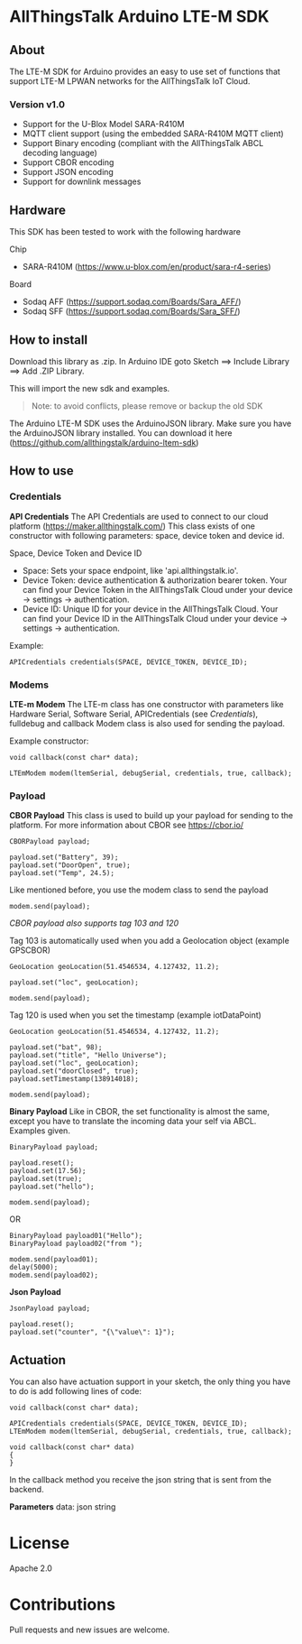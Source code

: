 # AllThingsTalk Arduino LTE-M SDK

## About

The LTE-M SDK for Arduino provides an easy to use set of functions that support LTE-M LPWAN networks for the AllThingsTalk IoT Cloud.

### Version v1.0

* Support for the U-Blox Model SARA-R410M
* MQTT client support (using the embedded SARA-R410M MQTT client)
* Support Binary encoding (compliant with the AllThingsTalk ABCL decoding language)
* Support CBOR encoding
* Support JSON encoding
* Support for downlink messages

## Hardware

This SDK has been tested to work with the following hardware

Chip
- SARA-R410M (https://www.u-blox.com/en/product/sara-r4-series)

Board
- Sodaq AFF (https://support.sodaq.com/Boards/Sara_AFF/)
- Sodaq SFF (https://support.sodaq.com/Boards/Sara_SFF/)

## How to install

Download this library as .zip.
In Arduino IDE goto Sketch ==> Include Library ==> Add .ZIP Library.

This will import the new sdk and examples.

> Note: to avoid conflicts, please remove or backup the old SDK

The Arduino LTE-M SDK uses the ArduinoJSON library. Make sure you have the ArduinoJSON library installed. You can download it here (https://github.com/allthingstalk/arduino-ltem-sdk)

## How to use

### Credentials

**API Credentials**
The API Credentials are used to connect to our cloud platform (https://maker.allthingstalk.com/)
This class exists of one constructor with following parameters: space, device token and device id.

Space, Device Token and Device ID
* Space: Sets your space endpoint, like 'api.allthingstalk.io'.
* Device Token: device authentication & authorization bearer token. Your can find your Device Token in the AllThingsTalk Cloud under your device -> settings -> authentication.
* Device ID:  Unique ID for your device in the AllThingsTalk Cloud. Your can find your Device ID in the AllThingsTalk Cloud under your device -> settings -> authentication.

Example:
```
APICredentials credentials(SPACE, DEVICE_TOKEN, DEVICE_ID);
```

### Modems

**LTE-m Modem**
The LTE-m class has one constructor with parameters like Hardware Serial, Software Serial, APICredentials (see _Credentials_), fulldebug and callback
Modem class is also used for sending the payload.

Example constructor:
```
void callback(const char* data);

LTEmModem modem(ltemSerial, debugSerial, credentials, true, callback);
```

### Payload

**CBOR Payload**
This class is used to build up your payload for sending to the platform.
For more information about CBOR see https://cbor.io/

```
CBORPayload payload;

payload.set("Battery", 39);
payload.set("DoorOpen", true);
payload.set("Temp", 24.5);
```

Like mentioned before, you use the modem class to send the payload
```
modem.send(payload);
```

*CBOR payload also supports tag 103 and 120*

Tag 103 is automatically used when you add a Geolocation object (example GPSCBOR)
```
GeoLocation geoLocation(51.4546534, 4.127432, 11.2);
    
payload.set("loc", geoLocation);

modem.send(payload);
```

Tag 120 is used when you set the timestamp (example iotDataPoint)
```
GeoLocation geoLocation(51.4546534, 4.127432, 11.2);
    
payload.set("bat", 98);
payload.set("title", "Hello Universe");
payload.set("loc", geoLocation);
payload.set("doorClosed", true);
payload.setTimestamp(138914018);

modem.send(payload);
```

**Binary Payload**
Like in CBOR, the set functionality is almost the same, except you have to translate the incoming data your self via ABCL.  Examples given.
```
BinaryPayload payload;

payload.reset();
payload.set(17.56);
payload.set(true);
payload.set("hello");

modem.send(payload);
```
OR

```
BinaryPayload payload01("Hello");
BinaryPayload payload02("from ");

modem.send(payload01);
delay(5000);
modem.send(payload02);

```

**Json Payload**
```
JsonPayload payload;

payload.reset();
payload.set("counter", "{\"value\": 1}");
```

## Actuation
You can also have actuation support in your sketch, the only thing you have to do is add following lines of code:
```
void callback(const char* data);

APICredentials credentials(SPACE, DEVICE_TOKEN, DEVICE_ID);
LTEmModem modem(ltemSerial, debugSerial, credentials, true, callback);

void callback(const char* data)
{
}
```

In the callback method you receive the json string that is sent from the backend.

**Parameters**
data: json string 

# License
Apache 2.0

# Contributions
Pull requests and new issues are welcome.
